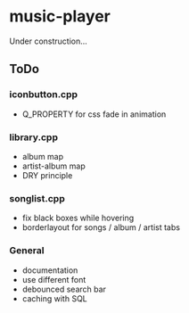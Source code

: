 # music-player
Under construction...

## ToDo
### iconbutton.cpp
- Q_PROPERTY for css fade in animation

### library.cpp
- album map
- artist-album map
- DRY principle

### songlist.cpp
- fix black boxes while hovering
- borderlayout for songs / album / artist tabs

### General
- documentation
- use different font
- debounced search bar
- caching with SQL
